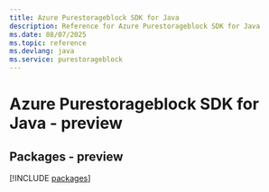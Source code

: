 ```yaml
---
title: Azure Purestorageblock SDK for Java
description: Reference for Azure Purestorageblock SDK for Java
ms.date: 08/07/2025
ms.topic: reference
ms.devlang: java
ms.service: purestorageblock
---
```

# Azure Purestorageblock SDK for Java - preview
## Packages - preview
[!INCLUDE [packages](purestorageblock-index.md)]
